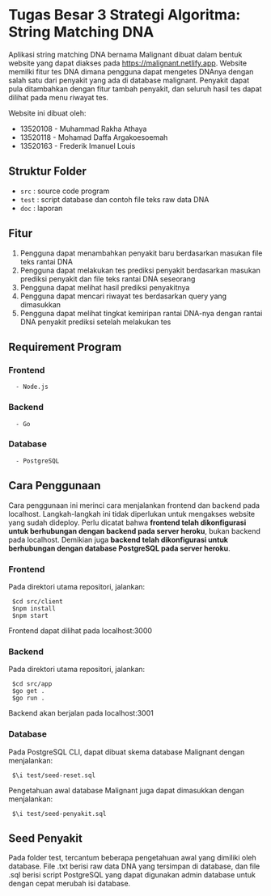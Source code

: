 # Tugas Besar 3 Strategi Algoritma: String Matching DNA

Aplikasi string matching DNA bernama Malignant dibuat dalam bentuk website yang dapat diakses pada https://malignant.netlify.app. Website memilki fitur tes DNA dimana pengguna dapat mengetes DNAnya dengan salah satu dari penyakit yang ada di database malignant. Penyakit dapat pula ditambahkan dengan fitur tambah penyakit, dan seluruh hasil tes dapat dilihat pada menu riwayat tes.

Website ini dibuat oleh:
- 13520108 - Muhammad Rakha Athaya
- 13520118 - Mohamad Daffa Argakoesoemah
- 13520163 - Frederik Imanuel Louis

## Struktur Folder
- `src` : source code program
- `test` : script database dan contoh file teks raw data DNA
- `doc` : laporan

## Fitur
1. Pengguna dapat menambahkan penyakit baru berdasarkan masukan file teks rantai DNA
2. Pengguna dapat melakukan tes prediksi penyakit berdasarkan masukan prediksi penyakit dan file teks rantai DNA seseorang
3. Pengguna dapat melihat hasil prediksi penyakitnya
4. Pengguna dapat mencari riwayat tes berdasarkan query yang dimasukkan
5. Pengguna dapat melihat tingkat kemiripan rantai DNA-nya dengan rantai DNA penyakit prediksi setelah melakukan tes

## Requirement Program

### Frontend
```
  - Node.js
```
### Backend
```
  - Go
```
### Database
```
  - PostgreSQL
```
## Cara Penggunaan

Cara penggunaan ini merinci cara menjalankan frontend dan backend pada localhost. Langkah-langkah ini tidak diperlukan untuk mengakses website yang sudah dideploy. Perlu dicatat bahwa **frontend telah dikonfigurasi untuk berhubungan dengan backend pada server heroku**, bukan backend pada localhost. Demikian juga **backend telah dikonfigurasi untuk berhubungan dengan database PostgreSQL pada server heroku**.
### Frontend
Pada direktori utama repositori, jalankan:
```
 $cd src/client
 $npm install
 $npm start
```
Frontend dapat dilihat pada localhost:3000
### Backend
Pada direktori utama repositori, jalankan:
```
 $cd src/app
 $go get .
 $go run .
```
Backend akan berjalan pada localhost:3001

### Database
Pada PostgreSQL CLI, dapat dibuat skema database Malignant dengan menjalankan:
```
 $\i test/seed-reset.sql
```
Pengetahuan awal database Malignant juga dapat dimasukkan dengan menjalankan:
```
 $\i test/seed-penyakit.sql
```

## Seed Penyakit
Pada folder test, tercantum beberapa pengetahuan awal yang dimiliki oleh database. File .txt berisi raw data DNA yang tersimpan di database, dan file .sql berisi script PostgreSQL yang dapat digunakan admin database untuk dengan cepat merubah isi database.
